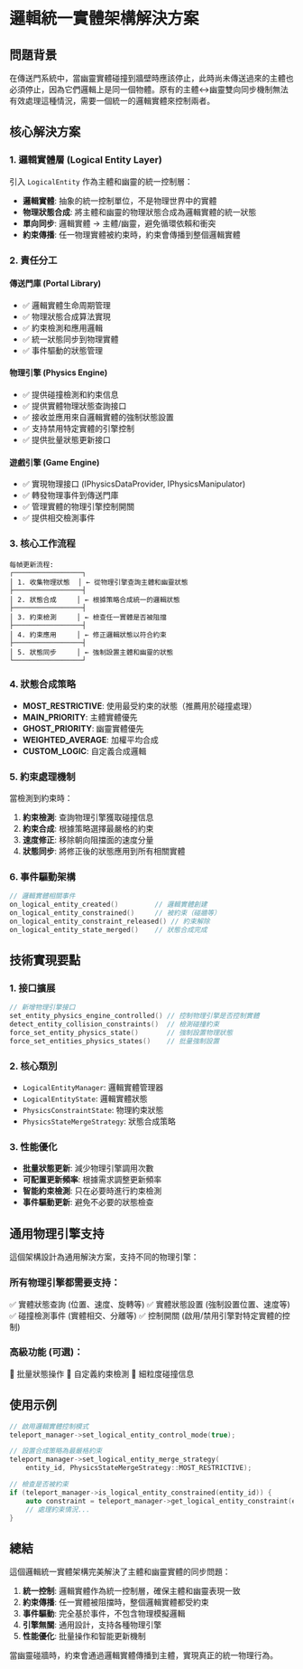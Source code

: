 # 邏輯統一實體架構解決方案

## 問題背景

在傳送門系統中，當幽靈實體碰撞到牆壁時應該停止，此時尚未傳送過來的主體也必須停止，因為它們邏輯上是同一個物體。原有的主體↔幽靈雙向同步機制無法有效處理這種情況，需要一個統一的邏輯實體來控制兩者。

## 核心解決方案

### 1. 邏輯實體層 (Logical Entity Layer)

引入 `LogicalEntity` 作為主體和幽靈的統一控制層：
- **邏輯實體**: 抽象的統一控制單位，不是物理世界中的實體
- **物理狀態合成**: 將主體和幽靈的物理狀態合成為邏輯實體的統一狀態
- **單向同步**: 邏輯實體 → 主體/幽靈，避免循環依賴和衝突
- **約束傳播**: 任一物理實體被約束時，約束會傳播到整個邏輯實體

### 2. 責任分工

#### 傳送門庫 (Portal Library)
- ✅ 邏輯實體生命周期管理
- ✅ 物理狀態合成算法實現
- ✅ 約束檢測和應用邏輯
- ✅ 統一狀態同步到物理實體
- ✅ 事件驅動的狀態管理

#### 物理引擎 (Physics Engine)
- ✅ 提供碰撞檢測和約束信息
- ✅ 提供實體物理狀態查詢接口
- ✅ 接收並應用來自邏輯實體的強制狀態設置
- ✅ 支持禁用特定實體的引擎控制
- ✅ 提供批量狀態更新接口

#### 遊戲引擎 (Game Engine)
- ✅ 實現物理接口 (IPhysicsDataProvider, IPhysicsManipulator)
- ✅ 轉發物理事件到傳送門庫
- ✅ 管理實體的物理引擎控制開關
- ✅ 提供相交檢測事件

### 3. 核心工作流程

```
每幀更新流程:
┌─────────────────┐
│ 1. 收集物理狀態  │ ← 從物理引擎查詢主體和幽靈狀態
├─────────────────┤
│ 2. 狀態合成     │ ← 根據策略合成統一的邏輯狀態  
├─────────────────┤
│ 3. 約束檢測     │ ← 檢查任一實體是否被阻擋
├─────────────────┤
│ 4. 約束應用     │ ← 修正邏輯狀態以符合約束
├─────────────────┤
│ 5. 狀態同步     │ ← 強制設置主體和幽靈的狀態
└─────────────────┘
```

### 4. 狀態合成策略

- **MOST_RESTRICTIVE**: 使用最受約束的狀態（推薦用於碰撞處理）
- **MAIN_PRIORITY**: 主體實體優先
- **GHOST_PRIORITY**: 幽靈實體優先  
- **WEIGHTED_AVERAGE**: 加權平均合成
- **CUSTOM_LOGIC**: 自定義合成邏輯

### 5. 約束處理機制

當檢測到約束時：
1. **約束檢測**: 查詢物理引擎獲取碰撞信息
2. **約束合成**: 根據策略選擇最嚴格的約束
3. **速度修正**: 移除朝向阻擋面的速度分量
4. **狀態同步**: 將修正後的狀態應用到所有相關實體

### 6. 事件驅動架構

```cpp
// 邏輯實體相關事件
on_logical_entity_created()         // 邏輯實體創建
on_logical_entity_constrained()     // 被約束（碰牆等）
on_logical_entity_constraint_released() // 約束解除
on_logical_entity_state_merged()    // 狀態合成完成
```

## 技術實現要點

### 1. 接口擴展

```cpp
// 新增物理引擎接口
set_entity_physics_engine_controlled() // 控制物理引擎是否控制實體
detect_entity_collision_constraints()  // 檢測碰撞約束
force_set_entity_physics_state()       // 強制設置物理狀態
force_set_entities_physics_states()    // 批量強制設置
```

### 2. 核心類別

- `LogicalEntityManager`: 邏輯實體管理器
- `LogicalEntityState`: 邏輯實體狀態
- `PhysicsConstraintState`: 物理約束狀態
- `PhysicsStateMergeStrategy`: 狀態合成策略

### 3. 性能優化

- **批量狀態更新**: 減少物理引擎調用次數
- **可配置更新頻率**: 根據需求調整更新頻率
- **智能約束檢測**: 只在必要時進行約束檢測
- **事件驅動更新**: 避免不必要的狀態檢查

## 通用物理引擎支持

這個架構設計為通用解決方案，支持不同的物理引擎：

### 所有物理引擎都需要支持：
✅ 實體狀態查詢 (位置、速度、旋轉等)
✅ 實體狀態設置 (強制設置位置、速度等)  
✅ 碰撞檢測事件 (實體相交、分離等)
✅ 控制開關 (啟用/禁用引擎對特定實體的控制)

### 高級功能 (可選)：
🔄 批量狀態操作
🔄 自定義約束檢測
🔄 細粒度碰撞信息

## 使用示例

```cpp
// 啟用邏輯實體控制模式
teleport_manager->set_logical_entity_control_mode(true);

// 設置合成策略為最嚴格約束
teleport_manager->set_logical_entity_merge_strategy(
    entity_id, PhysicsStateMergeStrategy::MOST_RESTRICTIVE);

// 檢查是否被約束
if (teleport_manager->is_logical_entity_constrained(entity_id)) {
    auto constraint = teleport_manager->get_logical_entity_constraint(entity_id);
    // 處理約束情況...
}
```

## 總結

這個邏輯統一實體架構完美解決了主體和幽靈實體的同步問題：

1. **統一控制**: 邏輯實體作為統一控制層，確保主體和幽靈表現一致
2. **約束傳播**: 任一實體被阻擋時，整個邏輯實體都受約束
3. **事件驅動**: 完全基於事件，不包含物理模擬邏輯
4. **引擎無關**: 通用設計，支持各種物理引擎
5. **性能優化**: 批量操作和智能更新機制

當幽靈碰牆時，約束會通過邏輯實體傳播到主體，實現真正的統一物理行為。
